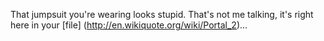 That jumpsuit you're wearing looks stupid. That's not me talking, it's right here in your [file] (http://en.wikiquote.org/wiki/Portal_2)...
